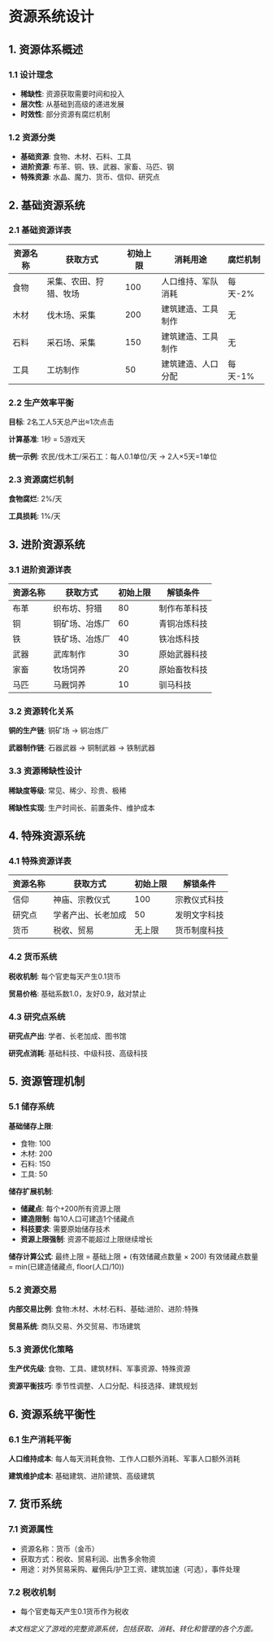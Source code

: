 # 资源系统设计

## 1. 资源体系概述

### 1.1 设计理念
- **稀缺性**: 资源获取需要时间和投入
- **层次性**: 从基础到高级的递进发展
- **时效性**: 部分资源有腐烂机制

### 1.2 资源分类
- **基础资源**: 食物、木材、石料、工具
- **进阶资源**: 布革、铜、铁、武器、家畜、马匹、钢
- **特殊资源**: 水晶、魔力、货币、信仰、研究点

## 2. 基础资源系统

### 2.1 基础资源详表

| 资源名称 | 获取方式 | 初始上限 | 消耗用途 | 腐烂机制 |
|----------|----------|----------|----------|----------|
| 食物 | 采集、农田、狩猎、牧场 | 100 | 人口维持、军队消耗 | 每天-2% |
| 木材 | 伐木场、采集 | 200 | 建筑建造、工具制作 | 无 |
| 石料 | 采石场、采集 | 150 | 建筑建造、工具制作 | 无 |
| 工具 | 工坊制作 | 50 | 建筑建造、人口分配 | 每天-1% |

### 2.2 生产效率平衡

**目标**: 2名工人5天总产出≈1次点击

**计算基准**: 1秒 = 5游戏天

**统一示例**: 农民/伐木工/采石工：每人0.1单位/天 → 2人×5天=1单位

### 2.3 资源腐烂机制

**食物腐烂**: 2%/天

**工具损耗**: 1%/天

## 3. 进阶资源系统

### 3.1 进阶资源详表

| 资源名称 | 获取方式 | 初始上限 | 解锁条件 |
|----------|----------|----------|----------|
| 布革 | 织布坊、狩猎 | 80 | 制作布革科技 |
| 铜 | 铜矿场、冶炼厂 | 60 | 青铜冶炼科技 |
| 铁 | 铁矿场、冶炼厂 | 40 | 铁冶炼科技 |
| 武器 | 武库制作 | 30 | 原始武器科技 |
| 家畜 | 牧场饲养 | 20 | 原始畜牧科技 |
| 马匹 | 马厩饲养 | 10 | 驯马科技 |

### 3.2 资源转化关系

**铜的生产链**: 铜矿场 -> 铜冶炼厂

**武器制作链**: 石器武器 -> 铜制武器 -> 铁制武器

### 3.3 资源稀缺性设计

**稀缺度等级**: 常见、稀少、珍贵、极稀

**稀缺性实现**: 生产时间长、前置条件、维护成本

## 4. 特殊资源系统

### 4.1 特殊资源详表

| 资源名称 | 获取方式 | 初始上限 | 解锁条件 |
|----------|----------|----------|----------|
| 信仰 | 神庙、宗教仪式 | 100 | 宗教仪式科技 |
| 研究点 | 学者产出、长老加成 | 50 | 发明文字科技 |
| 货币 | 税收、贸易 | 无上限 | 货币制度科技 |

### 4.2 货币系统

**税收机制**: 每个官吏每天产生0.1货币

**贸易价格**: 基础系数1.0，友好0.9，敌对禁止

### 4.3 研究点系统

**研究点产出**: 学者、长老加成、图书馆

**研究点消耗**: 基础科技、中级科技、高级科技

## 5. 资源管理机制

### 5.1 储存系统

**基础储存上限**: 
- 食物: 100
- 木材: 200  
- 石料: 150
- 工具: 50

**储存扩展机制**: 
- **储藏点**: 每个+200所有资源上限
- **建造限制**: 每10人口可建造1个储藏点
- **科技要求**: 需要原始储存技术
- **资源上限强制**: 资源不能超过上限继续增长

**储存计算公式**: 
最终上限 = 基础上限 + (有效储藏点数量 × 200)
有效储藏点数量 = min(已建造储藏点, floor(人口/10))

### 5.2 资源交易

**内部交易比例**: 食物:木材、木材:石料、基础:进阶、进阶:特殊

**贸易系统**: 商队交易、外交贸易、市场建筑

### 5.3 资源优化策略

**生产优先级**: 食物、工具、建筑材料、军事资源、特殊资源

**资源平衡技巧**: 季节性调整、人口分配、科技选择、建筑规划

## 6. 资源系统平衡性

### 6.1 生产消耗平衡

**人口维持成本**: 每人每天消耗食物、工作人口额外消耗、军事人口额外消耗

**建筑维护成本**: 基础建筑、进阶建筑、高级建筑

## 7. 货币系统

### 7.1 资源属性
- 资源名称：货币（金币）
- 获取方式：税收、贸易利润、出售多余物资
- 用途：对外贸易采购、雇佣兵/护卫工资、建筑加速（可选），事件处理

### 7.2 税收机制
- 每个官吏每天产生0.1货币作为税收


*本文档定义了游戏的完整资源系统，包括获取、消耗、转化和管理的各个方面。*